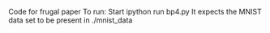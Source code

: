 Code for frugal paper
To run: 
Start ipython
run bp4.py
It expects the MNIST data set to be present in ./mnist_data
